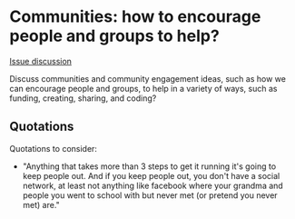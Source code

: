 # Communities: how to encourage people and groups to help?

[Issue discussion](https://github.com/joelparkerhenderson/social_network_plan/issues/8)

Discuss communities and community engagement ideas, such as how we can encourage people and groups, to help in a variety of ways, such as funding, creating, sharing, and coding?


## Quotations

Quotations to consider:

* "Anything that takes more than 3 steps to get it running it's going to keep people out. And if you keep people out, you don't have a social network, at least not anything like facebook where your grandma and people you went to school with but never met (or pretend you never met) are."
